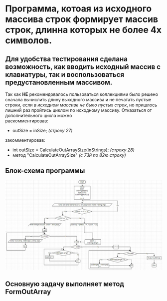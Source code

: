# Программа, котоая из исходного массива строк формирует массив строк, длинна которых не более 4х символов.
## Для удобства тестирования сделана возможность, как вводить исходный массив с клавиатуры, так и воспользоваться предустановленным массивом.
Так как **НЕ** рекомендовалось пользоваться коллекциями было решено сначала вычислить длину выходного массива и не печатать пустые строки, если *в исходном массиве не было пустых строк*, но пришлось лишний раз пройтись циклом по исходному массиву.
Отказаться от дополнительного цикла можно  
 раскомментировав:
 * outSize = inSize; *(строку 27)*   

 закомментировав:
 * int outSize = CalculateOutArraySize(inStrings); *(строку 28)*
 * метод "CalculateOutArraySize" *(с 73й по 82ю строку)*
 ## Блок-схема программы
 ![Блок-схема программы](scheme.jpg)
 ## Основную задачу выполняет метод **FormOutArray**